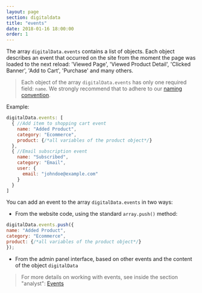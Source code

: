 ```yaml
---
layout: page
section: digitaldata
title: "events"
date: 2018-01-16 18:00:00
order: 1
---
```


The array `digitalData.events` contains a list of objects. Each object describes an event that occurred on the site from the moment the page was loaded to the next reload: 'Viewed Page', 'Viewed Product Detail', 'Clicked Banner', 'Add to Cart', 'Purchase' and many others.

>Each object of the array `digitalData.events` has only one required field: `name`. We strongly recommend that to adhere to our [naming convention](/for-developer/naming#2).

Example:
```javascript
digitalData.events: [
  { //Add item to shopping cart event
    name: "Added Product",
    category: "Ecommerce",
    product: {/*all variables of the product object*/}
  },
  { //Email subscription event
    name: "Subscribed",
    category: "Email",
    user: {
      email: "johndoe@example.com"
    }  
  }
]
```

You can add an event to the array `digitalData.events` in two ways:
 - From the website code, using the standard `array.push()` method:
  ```javascript
digitalData.events.push({
  name: "Added Product",
  category: "Ecommerce",
  product: {/*all variables of the product object*/}
});
  ```
 - From the admin panel interface, based on other events and the content of the object `digitalData`

>For more details on working with events, see inside the section "analyst": [Events](/for-analyst/events)
